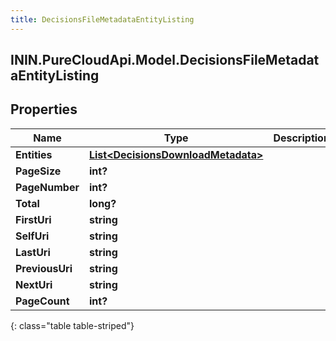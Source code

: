 ```yaml
---
title: DecisionsFileMetadataEntityListing
---
```

## ININ.PureCloudApi.Model.DecisionsFileMetadataEntityListing

## Properties

|Name | Type | Description | Notes|
|------------ | ------------- | ------------- | -------------|
| **Entities** | [**List&lt;DecisionsDownloadMetadata&gt;**](DecisionsDownloadMetadata.html) |  | [optional] |
| **PageSize** | **int?** |  | [optional] |
| **PageNumber** | **int?** |  | [optional] |
| **Total** | **long?** |  | [optional] |
| **FirstUri** | **string** |  | [optional] |
| **SelfUri** | **string** |  | [optional] |
| **LastUri** | **string** |  | [optional] |
| **PreviousUri** | **string** |  | [optional] |
| **NextUri** | **string** |  | [optional] |
| **PageCount** | **int?** |  | [optional] |
{: class="table table-striped"}


